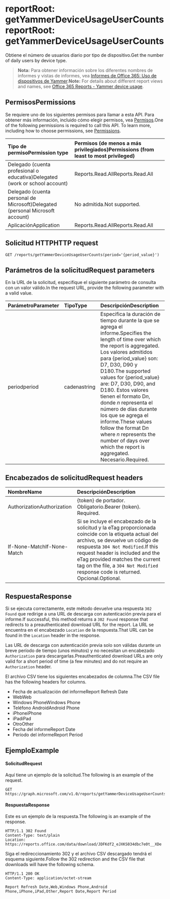 # <a name="reportroot-getyammerdeviceusageusercounts"></a><span data-ttu-id="1dbb9-101">reportRoot: getYammerDeviceUsageUserCounts</span><span class="sxs-lookup"><span data-stu-id="1dbb9-101">reportRoot: getYammerDeviceUsageUserCounts</span></span>

<span data-ttu-id="1dbb9-102">Obtiene el número de usuarios diario por tipo de dispositivo.</span><span class="sxs-lookup"><span data-stu-id="1dbb9-102">Get the number of daily users by device type.</span></span>

> <span data-ttu-id="1dbb9-103">**Nota:** Para obtener información sobre los diferentes nombres de informes y vistas de informes, vea [Informes de Office 365: Uso de dispositivos de Yammer](https://support.office.com/client/Yammer-device-usage-b793ffdd-effa-43d0-849a-b1ca2e899f38).</span><span class="sxs-lookup"><span data-stu-id="1dbb9-103">**Note:** For details about different report views and names, see [Office 365 Reports - Yammer device usage](https://support.office.com/client/Yammer-device-usage-b793ffdd-effa-43d0-849a-b1ca2e899f38).</span></span>

## <a name="permissions"></a><span data-ttu-id="1dbb9-104">Permisos</span><span class="sxs-lookup"><span data-stu-id="1dbb9-104">Permissions</span></span>

<span data-ttu-id="1dbb9-p101">Se requiere uno de los siguientes permisos para llamar a esta API. Para obtener más información, incluido cómo elegir permisos, vea [Permisos](../../../concepts/permissions_reference.md).</span><span class="sxs-lookup"><span data-stu-id="1dbb9-p101">One of the following permissions is required to call this API. To learn more, including how to choose permissions, see [Permissions](../../../concepts/permissions_reference.md).</span></span>

| <span data-ttu-id="1dbb9-107">Tipo de permiso</span><span class="sxs-lookup"><span data-stu-id="1dbb9-107">Permission type</span></span>                        | <span data-ttu-id="1dbb9-108">Permisos (de menos a más privilegiados)</span><span class="sxs-lookup"><span data-stu-id="1dbb9-108">Permissions (from least to most privileged)</span></span> |
| :------------------------------------- | :--------------------------------------- |
| <span data-ttu-id="1dbb9-109">Delegado (cuenta profesional o educativa)</span><span class="sxs-lookup"><span data-stu-id="1dbb9-109">Delegated (work or school account)</span></span>     | <span data-ttu-id="1dbb9-110">Reports.Read.All</span><span class="sxs-lookup"><span data-stu-id="1dbb9-110">Reports.Read.All</span></span>                         |
| <span data-ttu-id="1dbb9-111">Delegado (cuenta personal de Microsoft)</span><span class="sxs-lookup"><span data-stu-id="1dbb9-111">Delegated (personal Microsoft account)</span></span> | <span data-ttu-id="1dbb9-112">No admitida.</span><span class="sxs-lookup"><span data-stu-id="1dbb9-112">Not supported.</span></span>                           |
| <span data-ttu-id="1dbb9-113">Aplicación</span><span class="sxs-lookup"><span data-stu-id="1dbb9-113">Application</span></span>                            | <span data-ttu-id="1dbb9-114">Reports.Read.All</span><span class="sxs-lookup"><span data-stu-id="1dbb9-114">Reports.Read.All</span></span>                         |

## <a name="http-request"></a><span data-ttu-id="1dbb9-115">Solicitud HTTP</span><span class="sxs-lookup"><span data-stu-id="1dbb9-115">HTTP request</span></span>

<!-- { "blockType": "ignored" } --> 

```http
GET /reports/getYammerDeviceUsageUserCounts(period='{period_value}')
```

## <a name="request-parameters"></a><span data-ttu-id="1dbb9-116">Parámetros de la solicitud</span><span class="sxs-lookup"><span data-stu-id="1dbb9-116">Request parameters</span></span>

<span data-ttu-id="1dbb9-117">En la URL de la solicitud, especifique el siguiente parámetro de consulta con un valor válido.</span><span class="sxs-lookup"><span data-stu-id="1dbb9-117">In the request URL, provide the following parameter with a valid value.</span></span>

| <span data-ttu-id="1dbb9-118">Parámetro</span><span class="sxs-lookup"><span data-stu-id="1dbb9-118">Parameter</span></span> | <span data-ttu-id="1dbb9-119">Tipo</span><span class="sxs-lookup"><span data-stu-id="1dbb9-119">Type</span></span>   | <span data-ttu-id="1dbb9-120">Descripción</span><span class="sxs-lookup"><span data-stu-id="1dbb9-120">Description</span></span>                              |
| :-------- | :----- | :--------------------------------------- |
| <span data-ttu-id="1dbb9-121">period</span><span class="sxs-lookup"><span data-stu-id="1dbb9-121">period</span></span>    | <span data-ttu-id="1dbb9-122">cadena</span><span class="sxs-lookup"><span data-stu-id="1dbb9-122">string</span></span> | <span data-ttu-id="1dbb9-123">Especifica la duración de tiempo durante la que se agrega el informe.</span><span class="sxs-lookup"><span data-stu-id="1dbb9-123">Specifies the length of time over which the report is aggregated.</span></span> <span data-ttu-id="1dbb9-124">Los valores admitidos para {period_value} son: D7, D30, D90 y D180.</span><span class="sxs-lookup"><span data-stu-id="1dbb9-124">The supported values for {period_value} are: D7, D30, D90, and D180.</span></span> <span data-ttu-id="1dbb9-125">Estos valores tienen el formato D*n*, donde *n* representa el número de días durante los que se agrega el informe.</span><span class="sxs-lookup"><span data-stu-id="1dbb9-125">These values follow the format D*n* where *n* represents the number of days over which the report is aggregated.</span></span> <span data-ttu-id="1dbb9-126">Necesario.</span><span class="sxs-lookup"><span data-stu-id="1dbb9-126">Required.</span></span> |

## <a name="request-headers"></a><span data-ttu-id="1dbb9-127">Encabezados de solicitud</span><span class="sxs-lookup"><span data-stu-id="1dbb9-127">Request headers</span></span>

| <span data-ttu-id="1dbb9-128">Nombre</span><span class="sxs-lookup"><span data-stu-id="1dbb9-128">Name</span></span>          | <span data-ttu-id="1dbb9-129">Descripción</span><span class="sxs-lookup"><span data-stu-id="1dbb9-129">Description</span></span>                              |
| :------------ | :--------------------------------------- |
| <span data-ttu-id="1dbb9-130">Authorization</span><span class="sxs-lookup"><span data-stu-id="1dbb9-130">Authorization</span></span> | <span data-ttu-id="1dbb9-p103">{token} de portador. Obligatorio.</span><span class="sxs-lookup"><span data-stu-id="1dbb9-p103">Bearer {token}. Required.</span></span>                |
| <span data-ttu-id="1dbb9-133">If-None-Match</span><span class="sxs-lookup"><span data-stu-id="1dbb9-133">If-None-Match</span></span> | <span data-ttu-id="1dbb9-134">Si se incluye el encabezado de la solicitud y la eTag proporcionada coincide con la etiqueta actual del archivo, se devuelve un código de respuesta `304 Not Modified`.</span><span class="sxs-lookup"><span data-stu-id="1dbb9-134">If this request header is included and the eTag provided matches the current tag on the file, a `304 Not Modified` response code is returned.</span></span> <span data-ttu-id="1dbb9-135">Opcional.</span><span class="sxs-lookup"><span data-stu-id="1dbb9-135">Optional.</span></span> |

## <a name="response"></a><span data-ttu-id="1dbb9-136">Respuesta</span><span class="sxs-lookup"><span data-stu-id="1dbb9-136">Response</span></span>

<span data-ttu-id="1dbb9-137">Si se ejecuta correctamente, este método devuelve una respuesta `302 Found` que redirige a una URL de descarga con autenticación previa para el informe.</span><span class="sxs-lookup"><span data-stu-id="1dbb9-137">If successful, this method returns a `302 Found` response that redirects to a preauthenticated download URL for the report.</span></span> <span data-ttu-id="1dbb9-138">La URL se encuentra en el encabezado `Location` de la respuesta.</span><span class="sxs-lookup"><span data-stu-id="1dbb9-138">That URL can be found in the `Location` header in the response.</span></span>

<span data-ttu-id="1dbb9-139">Las URL de descarga con autenticación previa solo son válidas durante un breve período de tiempo (unos minutos) y no necesitan un encabezado `Authorization` para descargarlas.</span><span class="sxs-lookup"><span data-stu-id="1dbb9-139">Preauthenticated download URLs are only valid for a short period of time (a few minutes) and do not require an `Authorization` header.</span></span>

<span data-ttu-id="1dbb9-140">El archivo CSV tiene los siguientes encabezados de columna.</span><span class="sxs-lookup"><span data-stu-id="1dbb9-140">The CSV file has the following headers for columns.</span></span>

- <span data-ttu-id="1dbb9-141">Fecha de actualización del informe</span><span class="sxs-lookup"><span data-stu-id="1dbb9-141">Report Refresh Date</span></span>
- <span data-ttu-id="1dbb9-142">Web</span><span class="sxs-lookup"><span data-stu-id="1dbb9-142">Web</span></span>
- <span data-ttu-id="1dbb9-143">Windows Phone</span><span class="sxs-lookup"><span data-stu-id="1dbb9-143">Windows Phone</span></span>
- <span data-ttu-id="1dbb9-144">Teléfono Android</span><span class="sxs-lookup"><span data-stu-id="1dbb9-144">Android Phone</span></span>
- <span data-ttu-id="1dbb9-145">iPhone</span><span class="sxs-lookup"><span data-stu-id="1dbb9-145">iPhone</span></span>
- <span data-ttu-id="1dbb9-146">iPad</span><span class="sxs-lookup"><span data-stu-id="1dbb9-146">iPad</span></span>
- <span data-ttu-id="1dbb9-147">Otro</span><span class="sxs-lookup"><span data-stu-id="1dbb9-147">Other</span></span>
- <span data-ttu-id="1dbb9-148">Fecha del informe</span><span class="sxs-lookup"><span data-stu-id="1dbb9-148">Report Date</span></span>
- <span data-ttu-id="1dbb9-149">Período del informe</span><span class="sxs-lookup"><span data-stu-id="1dbb9-149">Report Period</span></span>

## <a name="example"></a><span data-ttu-id="1dbb9-150">Ejemplo</span><span class="sxs-lookup"><span data-stu-id="1dbb9-150">Example</span></span>

#### <a name="request"></a><span data-ttu-id="1dbb9-151">Solicitud</span><span class="sxs-lookup"><span data-stu-id="1dbb9-151">Request</span></span>

<span data-ttu-id="1dbb9-152">Aquí tiene un ejemplo de la solicitud.</span><span class="sxs-lookup"><span data-stu-id="1dbb9-152">The following is an example of the request.</span></span>

<!--{
  "blockType": "request",
  "isComposable": true,
  "name": "reportroot_getyammerdeviceusageusercounts"
}-->

```http
GET https://graph.microsoft.com/v1.0/reports/getYammerDeviceUsageUserCounts(period='D7')
```

#### <a name="response"></a><span data-ttu-id="1dbb9-153">Respuesta</span><span class="sxs-lookup"><span data-stu-id="1dbb9-153">Response</span></span>

<span data-ttu-id="1dbb9-154">Este es un ejemplo de la respuesta.</span><span class="sxs-lookup"><span data-stu-id="1dbb9-154">The following is an example of the response.</span></span>

<!-- {
  "blockType": "response",
  "truncated": true,
  "@odata.type": "microsoft.graph.report"
} -->

```http
HTTP/1.1 302 Found
Content-Type: text/plain
Location: https://reports.office.com/data/download/JDFKdf2_eJXKS034dbc7e0t__XDe
```

<span data-ttu-id="1dbb9-155">Siga el redireccionamiento 302 y el archivo CSV descargado tendrá el esquema siguiente.</span><span class="sxs-lookup"><span data-stu-id="1dbb9-155">Follow the 302 redirection and the CSV file that downloads will have the following schema.</span></span>

<!-- { "blockType": "ignored" } --> 

```http
HTTP/1.1 200 OK
Content-Type: application/octet-stream

Report Refresh Date,Web,Windows Phone,Android Phone,iPhone,iPad,Other,Report Date,Report Period
```
